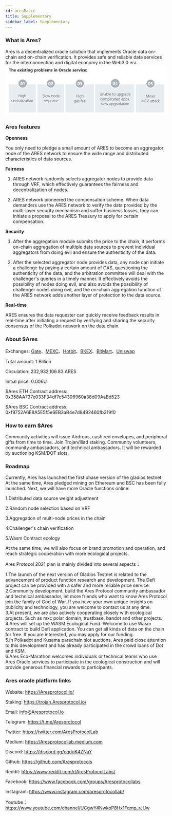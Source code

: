 ```yaml
---
id: aresBasic
title: Supplementary
sidebar_label: Supplementary
---
```



### What is Ares?

Ares is a decentralized oracle solution that implements Oracle data on-chain and on-chain verification. It provides safe and reliable data services for the interconnection and digital economy in the Web3.0 era.
![](assets/build/87.png)

### Ares features

**Openness**

You only need to pledge a small amount of ARES to become an aggregator node of the ARES network to ensure the wide range and distributed characteristics of data sources.

**Fairness**
1. ARES network randomly selects aggregator nodes to provide data through VRF, which effectively guarantees the fairness and decentralization of nodes. 

2. ARES network pioneered the compensation scheme. When data demanders use the ARES network to verify the data provided by the multi-layer security mechanism and suffer business losses, they can initiate a proposal to the ARES Treasury to apply for certain compensation.

**Security**
1. After the aggregation module submits the price to the chain, it performs on-chain aggregation of multiple data sources to prevent individual aggregators from doing evil and ensure the authenticity of the data. 

2. After the selected aggregator node provides data, any node can initiate a challenge by paying a certain amount of GAS, questioning the authenticity of the data, and the arbitration committee will deal with the challenger's queries in a timely manner. It effectively avoids the possibility of nodes doing evil, and also avoids the possibility of challenger nodes doing evil, and the on-chain aggregation function of the ARES network adds another layer of protection to the data source.

**Real-time**

ARES ensures the data requester can quickly receive feedback results in real-time after initiating a request by verifying and sharing the security consensus of the Polkadot network on the data chain.

### About $Ares

Exchanges: [Gate](https://www.gateio.pro/trade/ARES_USDT)、[MEXC](https://www.mexc.com/exchange/ARES_USDT)、[Hotbit](https://www.hotbit.io/exchange?symbol=ARES_USDT)、[BKEX](https://www.bkex.com/trade/ARES_USDT)、[BitMart](https://www.bitmart.com/trade/en?symbol=ARES_USDT&layout=basic)、[Uniswap](https://app.uniswap.org/#/swap?outputCurrency=0x358AA737e033F34df7c54306960a38d09AaBd523&use=V2&lng=en-US)

Total amount: 1 Billion

Circulation: 232,932,106.83 ARES

Initial price: 0.006U

$Ares ETH Contract address: 0x358AA737e033F34df7c54306960a38d09AaBd523

$Ares BSC Contract address: 0xf9752A6E8A5E5f5e6EB3aB4e7d8492460fb319f0

### How to earn $Ares

Community activities will issue Airdrops, cash red envelopes, and peripheral gifts from time to time. 
Join Trojan/Iliad staking.
Community volunteers, community ambassadors, and technical ambassadors. 
It will be rewarded by auctioning KSM/DOT slots.

### Roadmap

Currently, Ares has launched the first phase version of the gladios testnet. At the same time, Ares pledged mining on Ethereum and BSC has been fully launched. Next, we will have more Oracle functions online:

1.Distributed data source weight adjustment

2.Random node selection based on VRF

3.Aggregation of multi-node prices in the chain

4.Challenger's chain verification

5.Wasm Contract ecology

At the same time, we will also focus on brand promotion and operation, and reach strategic cooperation with more ecological projects. 
 
Ares Protocol 2021 plan is mainly divided into several aspects：  

1.The launch of the next version of Gladios Testnet is related to the advancement of product function research and development. The Defi project can be provided with a safer and more reliable price service.    
2.Community development, build the Ares Protocol community ambassador and technical ambassador, let more friends who want to know Ares Protocol join the family of God of War. If you have your own unique insights on publicity and technology, you are welcome to contact us at any time.  
3.At present, we are also actively cooperating closely with ecological projects. Such as mxc polar domain, trustbase, bandot and other projects.  
4.Ares will set up the WASM Ecological Fund. Welcome to use Wasm contract to build Defi application. You can get all kinds of data on the chain for free. If you are interested, you may apply for our funding.  
5.In Polkadot and Kusama parachain slot auctions, Ares paid close attention to this development and has already participated in the crowd loans of Dot and KSM.  
6.Ares Eco-Marathon welcomes individuals or technical teams who use Ares Oracle services to participate in the ecological construction and will provide generous financial rewards to participants.  

### Ares oracle platform links

Website: https://Aresprotocol.io/

Staking: https://trojan.Aresprotocol.io/

Email: info@Aresprotocol.io

Telegram: https://t.me/Aresprotocol

Twitter: https://twitter.com/AresProtocolLab

Medium: https://Aresprotocollab.medium.com

Discord: https://discord.gg/cqduK4ZNaY

Github: https://github.com/Aresprotocols

Reddit: https://www.reddit.com/r/AresProtocolLabs/

Facebook: https://www.facebook.com/groups/Aresprotocollabs

Instagram: https://www.instagram.com/aresprotocollab/

Youtube：https://www.youtube.com/channel/UCgwY4NwkoP8Hx1Fqmp_rJUw
